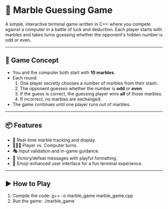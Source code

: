 # 🎲 Marble Guessing Game

A simple, interactive terminal game written in C++ where you compete against a computer in a battle of luck and deduction. Each player starts with marbles and takes turns guessing whether the opponent's hidden number is odd or even.

---

## 🧠 Game Concept

- You and the computer both start with **10 marbles**.
- Each round:
  1. One player secretly chooses a number of marbles from their stash.
  2. The opponent guesses whether the number is **odd** or **even**.
  3. If the guess is correct, the guessing player wins **all** of those marbles.
  4. If incorrect, no marbles are exchanged.
- The game continues until one player runs out of marbles.

---

## 📦 Features

- 🧮 Real-time marble tracking and display.
- 🧑‍🤝‍🧑 Player vs. Computer turns.
- 🎭 Input validation and in-game guidance.
- 🎉 Victory/defeat messages with playful formatting.
- 💬 Emoji-enhanced user interface for a fun terminal experience.

---

## ▶️ How to Play

1. Compile the code:
   g++ -o marble_game marble_game.cpp
2. Run the game:
   ./marble_game